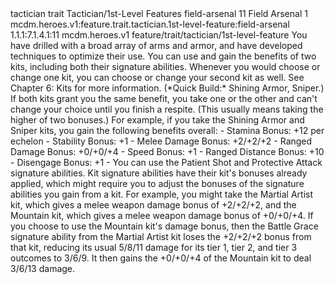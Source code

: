 <ability>
  <metadata>
    <class>tactician</class>
    <feature_type>trait</feature_type>
    <file_dpath>Tactician/1st-Level Features</file_dpath>
    <item_id>field-arsenal</item_id>
    <item_index>11</item_index>
    <item_name>Field Arsenal</item_name>
    <level>1</level>
    <scc>mcdm.heroes.v1:feature.trait.tactician.1st-level-feature:field-arsenal</scc>
    <scdc>1.1.1:7.1.4.1:11</scdc>
    <source>mcdm.heroes.v1</source>
    <type>feature/trait/tactician/1st-level-feature</type>
  </metadata>
  <effects>
    <effect type="mundane">You have drilled with a broad array of arms and armor, and have developed techniques to optimize their use. You can use and gain the benefits of two kits, including both their signature abilities. Whenever you would choose or change one kit, you can choose or change your second kit as well. See Chapter 6: Kits for more information. (*Quick Build:* Shining Armor, Sniper.)
If both kits grant you the same benefit, you take one or the other and can&apos;t change your choice until you finish a respite. (This usually means taking the higher of two bonuses.)
For example, if you take the Shining Armor and Sniper kits, you gain the following benefits overall:
- Stamina Bonus: +12 per echelon
- Stability Bonus: +1
- Melee Damage Bonus: +2/+2/+2
- Ranged Damage Bonus: +0/+0/+4
- Speed Bonus: +1
- Ranged Distance Bonus: +10
- Disengage Bonus: +1
- You can use the Patient Shot and Protective Attack signature abilities.
Kit signature abilities have their kit&apos;s bonuses already applied, which might require you to adjust the bonuses of the signature abilities you gain from a kit. For example, you might take the Martial Artist kit, which gives a melee weapon damage bonus of +2/+2/+2, and the Mountain kit, which gives a melee weapon damage bonus of +0/+0/+4. If you choose to use the Mountain kit&apos;s damage bonus, then the Battle Grace signature ability from the Martial Artist kit loses the +2/+2/+2 bonus from that kit, reducing its usual 5/8/11 damage for its tier 1, tier 2, and tier 3 outcomes to 3/6/9. It then gains the +0/+0/+4 of the Mountain kit to deal 3/6/13 damage.</effect>
  </effects>
</ability>
